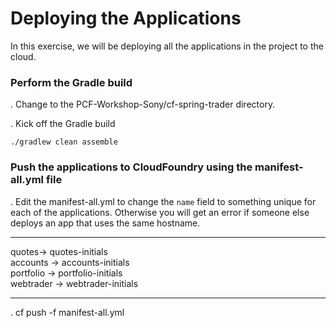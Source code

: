 # Deploying the Applications

In this exercise, we will be deploying all the applications in the project to the cloud.

### Perform the Gradle build

. Change to the PCF-Workshop-Sony/cf-spring-trader directory.

. Kick off the Gradle build

  `./gradlew clean assemble`
  
### Push the applications to CloudFoundry using the manifest-all.yml file

. Edit the manifest-all.yml to change the `name` field to something unique for each of the applications. Otherwise you will get an error if someone else deploys an app that uses the same hostname.

----

quotes-> quotes-initials<br>
accounts -> accounts-initials<br>
portfolio -> portfolio-initials<br>
webtrader -> webtrader-initials<br>

----

. cf push -f manifest-all.yml
